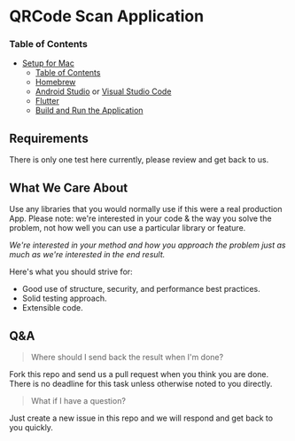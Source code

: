 # QRCode Scan Application

### Table of Contents
  - [Setup for Mac](#setup-for-mac)
    - [Table of Contents](#table-of-contents)
    - [Homebrew](#homebrew)
    - [Android Studio](#android-studio) or [Visual Studio Code](#visual-studio-code)
    - [Flutter](#flutter)
    - [Build and Run the Application](#build-and-run-the-application)

## Requirements

There is only one test here currently, please review and get back to us.

## What We Care About

Use any libraries that you would normally use if this were a real production App. Please note: we're interested in your code & the way you solve the problem, not how well you can use a particular library or feature.

_We're interested in your method and how you approach the problem just as much as we're interested in the end result._

Here's what you should strive for:

- Good use of structure, security, and performance best practices.
- Solid testing approach.
- Extensible code.

## Q&A

> Where should I send back the result when I'm done?

Fork this repo and send us a pull request when you think you are done. There is no deadline for this task unless otherwise noted to you directly.

> What if I have a question?

Just create a new issue in this repo and we will respond and get back to you quickly.
